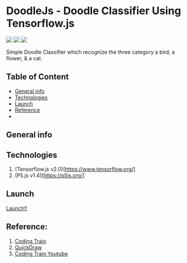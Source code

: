 # DoodleJs - Doodle Classifier Using Tensorflow.js
![](https://img.shields.io/badge/tensorflow%2Cjs-v2.0-yellow) ![](https://img.shields.io/badge/p5.js-v1.4-yellow) ![](https://img.shields.io/badge/build-passing-yellowgreen)

Simple Doodle Classifier which recognize the three category a bird, a flower, & a cat.

## Table of Content
* [General info](#general-info)
* [Technologies](#technologies)
* [Launch](#launch)
* [Reference](#reference)
* 
## General info

## Technologies
1. (Tensorflow.js v2.0)[https://www.tensorflow.org/]
2. (P5.js v1.4)[https://p5js.org/]

## Launch
[Launch!!](https://abhibongale.github.io/doodlejs/)


## Reference:
1. [Coding Train](https://github.com/CodingTrain/Toy-Neural-Network-JS/tree/master/examples/doodle_classification)
2. [QuickDraw](https://quickdraw.withgoogle.com/)
3. [Coding Train Youtube](https://www.youtube.com/watch?v=_IyfxsQ5FX0&list=RDCMUCvjgXvBlbQiydffZU7m1_aw&start_radio=1&rv=_IyfxsQ5FX0&t=1)
